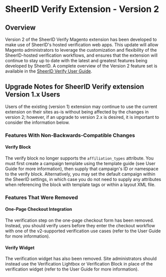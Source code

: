 # SheerID Verify Extension - Version 2

## Overview

Version 2 of the SheerID Verify Magento extension has been developed to make use of SheerID's hosted verification web apps. This update will allow Magento administrators to leverage the customization and flexibility of the SheerID-hosted verification workflows, and ensures that the extension will continue to stay up to date with the latest and greatest features being developed by SheerID. A complete overview of the Version 2 feature set is available in the [SheerID Verify User Guide](SheerID_Verify-UserGuide.md).

## Upgrade Notes for SheerID Verify extension Version 1.x Users

Users of the existing (version 1) extension may continue to use the current extension on their sites as-is without being affected by the changes in version 2; however, if an upgrade to version 2.x is desired, it is important to consider the information below.

### Features With Non-Backwards-Compatible Changes

#### Verify Block

The verify block no longer supports the `affiliation_types` attribute. You must first create a campaign template using the template guide (see User Guide for more information), then supply that campaign's ID or namespace to the verify block. Alternatively, you may set the default campaign within the SheerID settings, in which case you do not need to supply any attributes when referencing the block with template tags or within a layout XML file.

### Features That Were Removed

#### One-Page Checkout Integration

The verification step on the one-page checkout form has been removed. Instead, you should verify users before they enter the checkout workflow with one of the v2-supported verification use cases (refer to the User Guide for more information).

#### Verify Widget

The verification widget has also been removed. Site administrators should instead use the Verification Lightbox or Verification Block in place of the verification widget (refer to the User Guide for more information).